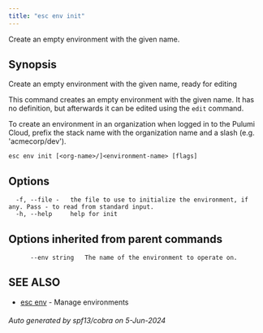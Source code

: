 ```yaml
---
title: "esc env init"
---
```




Create an empty environment with the given name.

## Synopsis

Create an empty environment with the given name, ready for editing

This command creates an empty environment with the given name. It has no definition,
but afterwards it can be edited using the `edit` command.

To create an environment in an organization when logged in to the Pulumi Cloud,
prefix the stack name with the organization name and a slash (e.g. 'acmecorp/dev').


```
esc env init [<org-name>/]<environment-name> [flags]
```

## Options

```
  -f, --file -   the file to use to initialize the environment, if any. Pass - to read from standard input.
  -h, --help     help for init
```

## Options inherited from parent commands

```
      --env string   The name of the environment to operate on.
```

## SEE ALSO

* [esc env](/docs/esc-cli/commands/esc_env/)	 - Manage environments

###### Auto generated by spf13/cobra on 5-Jun-2024
